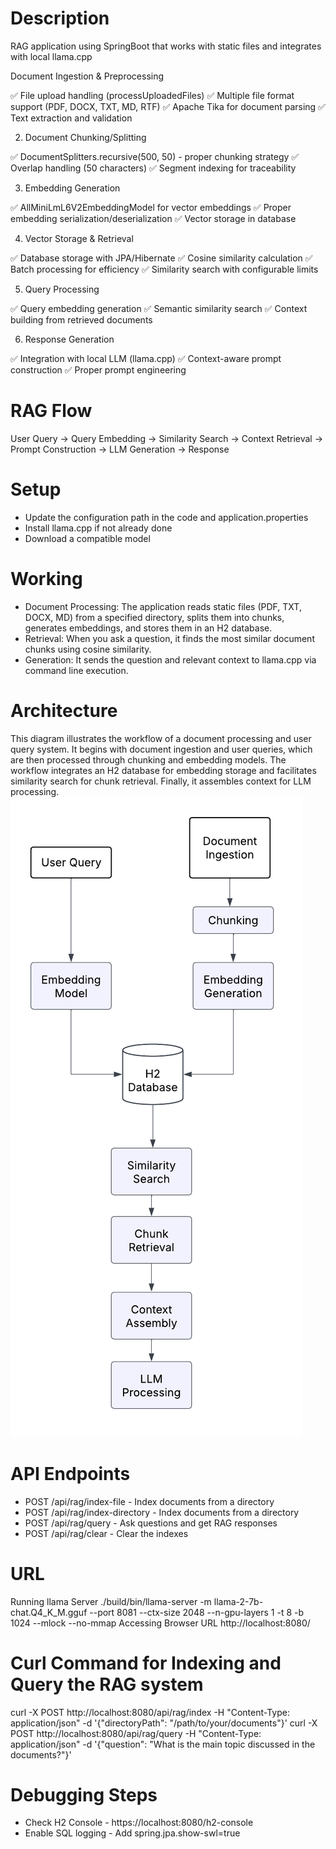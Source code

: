 # Description
RAG application using SpringBoot that works with static files and integrates with local llama.cpp

Document Ingestion & Preprocessing

✅ File upload handling (processUploadedFiles)
✅ Multiple file format support (PDF, DOCX, TXT, MD, RTF)
✅ Apache Tika for document parsing
✅ Text extraction and validation

2. Document Chunking/Splitting

✅ DocumentSplitters.recursive(500, 50) - proper chunking strategy
✅ Overlap handling (50 characters)
✅ Segment indexing for traceability

3. Embedding Generation

✅ AllMiniLmL6V2EmbeddingModel for vector embeddings
✅ Proper embedding serialization/deserialization
✅ Vector storage in database

4. Vector Storage & Retrieval

✅ Database storage with JPA/Hibernate
✅ Cosine similarity calculation
✅ Batch processing for efficiency
✅ Similarity search with configurable limits

5. Query Processing

✅ Query embedding generation
✅ Semantic similarity search
✅ Context building from retrieved documents

6. Response Generation

✅ Integration with local LLM (llama.cpp)
✅ Context-aware prompt construction
✅ Proper prompt engineering

# RAG Flow
User Query → Query Embedding → Similarity Search → Context Retrieval →
Prompt Construction → LLM Generation → Response

# Setup
- Update the configuration path in the code and application.properties
- Install llama.cpp if not already done
- Download a compatible model

# Working
- Document Processing: The application reads static files (PDF, TXT, DOCX, MD) from a specified directory,
  splits them into chunks, generates embeddings, and stores them in an H2 database.
- Retrieval: When you ask a question, it finds the most similar document chunks using cosine similarity.
- Generation: It sends the question and relevant context to llama.cpp via command line execution.

# Architecture
This diagram illustrates the workflow of a document processing and user query system. It begins with document ingestion and user queries, which are then processed through chunking and embedding models. The workflow integrates an H2 database for embedding storage and facilitates similarity search for chunk retrieval. Finally, it assembles context for LLM processing.
![img.png](img.png)

# API Endpoints
- POST /api/rag/index-file - Index documents from a directory 
- POST /api/rag/index-directory - Index documents from a directory
- POST /api/rag/query - Ask questions and get RAG responses
- POST /api/rag/clear - Clear the indexes

# URL
Running llama Server
  ./build/bin/llama-server -m llama-2-7b-chat.Q4_K_M.gguf --port 8081 --ctx-size 2048 --n-gpu-layers 1 -t 8 -b 1024 --mlock --no-mmap
Accessing Browser URL
  http://localhost:8080/

# Curl Command for Indexing and Query the RAG system
curl -X POST http://localhost:8080/api/rag/index -H "Content-Type: application/json" -d '{"directoryPath": "/path/to/your/documents"}'
curl -X POST http://localhost:8080/api/rag/query -H "Content-Type: application/json" -d '{"question": "What is the main topic discussed in the documents?"}'

# Debugging Steps
- Check H2 Console - https://localhost:8080/h2-console
- Enable SQL logging - Add spring.jpa.show-swl=true

